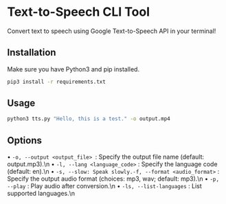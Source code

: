 # Text-to-Speech CLI Tool

Convert text to speech using Google Text-to-Speech API in your terminal!

## Installation

Make sure you have Python3 and pip installed.

```bash
pip3 install -r requirements.txt

```
## Usage

```bash
python3 tts.py "Hello, this is a test." -o output.mp4
```


## Options
• `-o, --output <output_file> `: Specify the output file name (default: output.mp3).\n
• `-l, --lang <language_code>` : Specify the language code (default: en).\n
• `-s, --slow: Speak slowly.-f, --format <audio_format>` : Specify the output audio format (choices: mp3, wav; default: mp3).\n
• `-p, --play` : Play audio after conversion.\n
• `-ls, --list-languages` : List supported languages.\n
